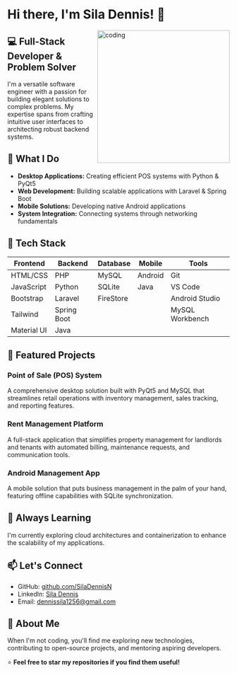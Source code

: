 # Hi there, I'm Sila Dennis! 👋

<img align="right" src="https://raw.githubusercontent.com/SilaDennisN/SilaDennisN/main/coding.gif" alt="coding" width="300" />

## 💻 Full-Stack Developer & Problem Solver

I'm a versatile software engineer with a passion for building elegant solutions to complex problems. My expertise spans from crafting intuitive user interfaces to architecting robust backend systems.

## 🚀 What I Do

- **Desktop Applications:** Creating efficient POS systems with Python & PyQt5
- **Web Development:** Building scalable applications with Laravel & Spring Boot
- **Mobile Solutions:** Developing native Android applications
- **System Integration:** Connecting systems through networking fundamentals

## 🔧 Tech Stack

| Frontend    | Backend     | Database | Mobile  | Tools           |
|-------------|-------------|----------|---------|-----------------|
| HTML/CSS    | PHP         | MySQL    | Android | Git             |
| JavaScript  | Python      | SQLite   | Java    | VS Code         |
| Bootstrap   | Laravel     | FireStore|         | Android Studio  |
| Tailwind    | Spring Boot |          |         | MySQL Workbench |
| Material UI | Java        |          |         |                 |

## 💼 Featured Projects

### Point of Sale (POS) System
A comprehensive desktop solution built with PyQt5 and MySQL that streamlines retail operations with inventory management, sales tracking, and reporting features.

### Rent Management Platform
A full-stack application that simplifies property management for landlords and tenants with automated billing, maintenance requests, and communication tools.

### Android Management App
A mobile solution that puts business management in the palm of your hand, featuring offline capabilities with SQLite synchronization.

## 🌱 Always Learning

I'm currently exploring cloud architectures and containerization to enhance the scalability of my applications.

## 📫 Let's Connect

- GitHub: [github.com/SilaDennisN](https://github.com/SilaDennisN)
- LinkedIn: [Sila Dennis](https://linkedin.com/in/siladennis77aa51264)
- Email: [dennissila1256@gmail.com](mailto:dennissila1256@gmail.com)

## 💬 About Me

When I'm not coding, you'll find me exploring new technologies, contributing to open-source projects, and mentoring aspiring developers.

⭐ **Feel free to star my repositories if you find them useful!**
